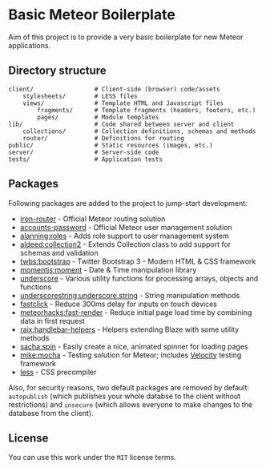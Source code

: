 # Basic Meteor Boilerplate

Aim of this project is to provide a very basic boilerplate for new Meteor applications.

## Directory structure

```
client/                 # Client-side (browser) code/assets
    stylesheets/        # LESS files
    views/              # Template HTML and Javascript files
        fragments/      # Template fragments (headers, footers, etc.)
        pages/          # Module templates
lib/                    # Code shared between server and client
    collections/        # Collection definitions, schemas and methods
    router/             # Definitions for routing
public/                 # Static resources (images, etc.)
server/                 # Server-side code
tests/                  # Application tests
```

## Packages

Following packages are added to the project to jump-start development:

* [iron-router](https://github.com/iron-meteor/iron-router) - Official Meteor routing solution
* [accounts-password](https://github.com/meteor/meteor/tree/devel/packages/accounts-password) - Official Meteor user management solution
* [alanning:roles](https://github.com/alanning/meteor-roles) - Adds role support to user management system
* [aldeed:collection2](https://github.com/aldeed/meteor-collection2) - Extends Collection class to add support for schemas and validation
* [twbs:bootstrap](https://github.com/twbs/bootstrap) - Twitter Bootstrap 3 - Modern HTML & CSS framework
* [momentjs:moment](https://github.com/moment/moment) - Date & Time manipulation library
* [underscore](https://github.com/meteor/meteor/tree/devel/packages/underscore) - Various utility functions for processing arrays, objects and functions
* [underscorestring:underscore.string](https://github.com/epeli/underscore.string) - String manipulation methods
* [fastclick](https://github.com/meteor/meteor/tree/devel/packages/fastclick) - Reduce 300ms delay for inputs on touch devices
* [meteorhacks:fast-render](https://github.com/meteorhacks/fast-render) - Reduce initial page load time by combining data in first request
* [raix:handlebar-helpers](https://github.com/raix/Meteor-handlebar-helpers) - Helpers extending Blaze with some utility methods
* [sacha:spin](https://github.com/SachaG/meteor-spin) - Easily create a nice, animated spinner for loading pages
* [mike:mocha](https://github.com/mad-eye/meteor-mocha-web) - Testing solution for Meteor; includes [Velocity](https://github.com/meteor-velocity/velocity) testing framework 
* [less](https://github.com/less/less.js.git) - CSS precompiler

Also, for security reasons, two default packages are removed by default: `autopublish` (which publishes your whole databse to the client without restrictions) and `insecure` (which allows everyone to make changes to the database from the client).

## License

You can use this work under the `MIT` license terms.
